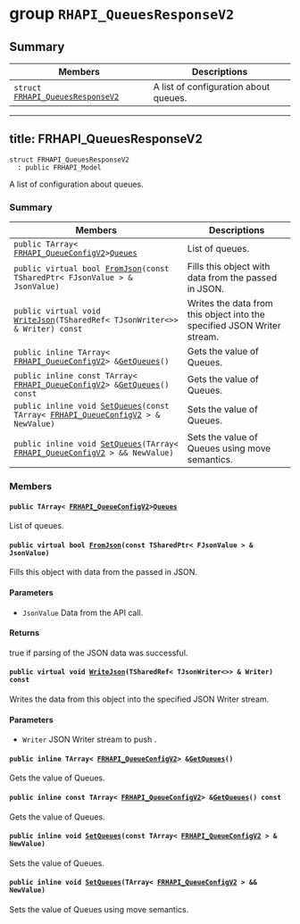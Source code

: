 # group `RHAPI_QueuesResponseV2` <a id="group__RHAPI__QueuesResponseV2"></a>

## Summary

 Members                        | Descriptions                                
--------------------------------|---------------------------------------------
`struct `[`FRHAPI_QueuesResponseV2`](#structFRHAPI__QueuesResponseV2) | A list of configuration about queues.

---
title: FRHAPI_QueuesResponseV2
---

```
struct FRHAPI_QueuesResponseV2
  : public FRHAPI_Model
```

A list of configuration about queues.

### Summary

 Members                        | Descriptions                                
--------------------------------|---------------------------------------------
`public TArray< `[`FRHAPI_QueueConfigV2`](RHAPI_QueueConfigV2.md#structFRHAPI__QueueConfigV2)` > `[`Queues`](#structFRHAPI__QueuesResponseV2_1aeed6d70e3ffa1037df56c9526e6b9777) | List of queues.
`public virtual bool `[`FromJson`](#structFRHAPI__QueuesResponseV2_1ae894d0b39a06843b9014131101d4e6b8)`(const TSharedPtr< FJsonValue > & JsonValue)` | Fills this object with data from the passed in JSON.
`public virtual void `[`WriteJson`](#structFRHAPI__QueuesResponseV2_1ada1b68967622a80d59079fed3cf3f740)`(TSharedRef< TJsonWriter<>> & Writer) const` | Writes the data from this object into the specified JSON Writer stream.
`public inline TArray< `[`FRHAPI_QueueConfigV2`](RHAPI_QueueConfigV2.md#structFRHAPI__QueueConfigV2)` > & `[`GetQueues`](#structFRHAPI__QueuesResponseV2_1abb321e52232f0bc6d94b28451e4c9550)`()` | Gets the value of Queues.
`public inline const TArray< `[`FRHAPI_QueueConfigV2`](RHAPI_QueueConfigV2.md#structFRHAPI__QueueConfigV2)` > & `[`GetQueues`](#structFRHAPI__QueuesResponseV2_1a3d7675d6083b26d4b9d4a728846c365a)`() const` | Gets the value of Queues.
`public inline void `[`SetQueues`](#structFRHAPI__QueuesResponseV2_1a3397237c8b20e217615839f043fc096a)`(const TArray< `[`FRHAPI_QueueConfigV2`](RHAPI_QueueConfigV2.md#structFRHAPI__QueueConfigV2)` > & NewValue)` | Sets the value of Queues.
`public inline void `[`SetQueues`](#structFRHAPI__QueuesResponseV2_1acf2caa57328e562b1c528c63be9121f9)`(TArray< `[`FRHAPI_QueueConfigV2`](RHAPI_QueueConfigV2.md#structFRHAPI__QueueConfigV2)` > && NewValue)` | Sets the value of Queues using move semantics.

### Members

#### `public TArray< `[`FRHAPI_QueueConfigV2`](RHAPI_QueueConfigV2.md#structFRHAPI__QueueConfigV2)` > `[`Queues`](#structFRHAPI__QueuesResponseV2_1aeed6d70e3ffa1037df56c9526e6b9777) <a id="structFRHAPI__QueuesResponseV2_1aeed6d70e3ffa1037df56c9526e6b9777"></a>

List of queues.

#### `public virtual bool `[`FromJson`](#structFRHAPI__QueuesResponseV2_1ae894d0b39a06843b9014131101d4e6b8)`(const TSharedPtr< FJsonValue > & JsonValue)` <a id="structFRHAPI__QueuesResponseV2_1ae894d0b39a06843b9014131101d4e6b8"></a>

Fills this object with data from the passed in JSON.

#### Parameters
* `JsonValue` Data from the API call.

#### Returns
true if parsing of the JSON data was successful.

#### `public virtual void `[`WriteJson`](#structFRHAPI__QueuesResponseV2_1ada1b68967622a80d59079fed3cf3f740)`(TSharedRef< TJsonWriter<>> & Writer) const` <a id="structFRHAPI__QueuesResponseV2_1ada1b68967622a80d59079fed3cf3f740"></a>

Writes the data from this object into the specified JSON Writer stream.

#### Parameters
* `Writer` JSON Writer stream to push .

#### `public inline TArray< `[`FRHAPI_QueueConfigV2`](RHAPI_QueueConfigV2.md#structFRHAPI__QueueConfigV2)` > & `[`GetQueues`](#structFRHAPI__QueuesResponseV2_1abb321e52232f0bc6d94b28451e4c9550)`()` <a id="structFRHAPI__QueuesResponseV2_1abb321e52232f0bc6d94b28451e4c9550"></a>

Gets the value of Queues.

#### `public inline const TArray< `[`FRHAPI_QueueConfigV2`](RHAPI_QueueConfigV2.md#structFRHAPI__QueueConfigV2)` > & `[`GetQueues`](#structFRHAPI__QueuesResponseV2_1a3d7675d6083b26d4b9d4a728846c365a)`() const` <a id="structFRHAPI__QueuesResponseV2_1a3d7675d6083b26d4b9d4a728846c365a"></a>

Gets the value of Queues.

#### `public inline void `[`SetQueues`](#structFRHAPI__QueuesResponseV2_1a3397237c8b20e217615839f043fc096a)`(const TArray< `[`FRHAPI_QueueConfigV2`](RHAPI_QueueConfigV2.md#structFRHAPI__QueueConfigV2)` > & NewValue)` <a id="structFRHAPI__QueuesResponseV2_1a3397237c8b20e217615839f043fc096a"></a>

Sets the value of Queues.

#### `public inline void `[`SetQueues`](#structFRHAPI__QueuesResponseV2_1acf2caa57328e562b1c528c63be9121f9)`(TArray< `[`FRHAPI_QueueConfigV2`](RHAPI_QueueConfigV2.md#structFRHAPI__QueueConfigV2)` > && NewValue)` <a id="structFRHAPI__QueuesResponseV2_1acf2caa57328e562b1c528c63be9121f9"></a>

Sets the value of Queues using move semantics.


